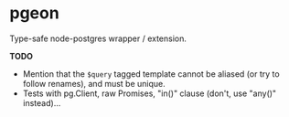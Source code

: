 # pgeon

Type-safe node-postgres wrapper / extension.

**TODO**
* Mention that the `$query` tagged template cannot be aliased (or try to follow renames), and must be unique.
* Tests with pg.Client, raw Promises, "in()" clause (don't, use "any()" instead)...
